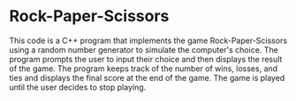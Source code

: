 # Rock-Paper-Scissors
 
This code is a C++ program that implements the game Rock-Paper-Scissors using a random number generator to simulate the computer's choice. The program prompts the user to input their choice and then displays the result of the game. The program keeps track of the number of wins, losses, and ties and displays the final score at the end of the game. The game is played until the user decides to stop playing.
